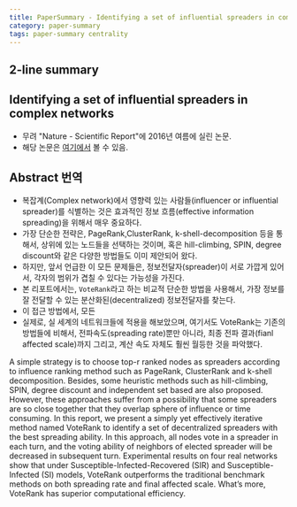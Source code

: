 ```yaml
---
title: PaperSummary - Identifying a set of influential spreaders in complex networks
category: paper-summary
tags: paper-summary centrality 
---
```



## 2-line summary 


## Identifying a set of influential spreaders in complex networks

- 무려 "Nature - Scientific Report"에 2016년 여름에 실린 논문. 
- 해당 논문은 [여기에서](https://www.nature.com/articles/srep27823) 볼 수 있음.

## Abstract 번역 

- 복잡계(Complex network)에서 영향력 있는 사람들(influencer or influential spreader)를 식별하는 것은 효과적인 정보 흐름(effective information spreading)을 위해서 매우 중요하다.
- 가장 단순한 전략은, PageRank,ClusterRank, k-shell-decomposition 등을 통해서, 상위에 있는 노드들을 선택하는 것이며, 혹은 hill-climbing, SPIN, degree discount와 같은 다양한 방법들도 이미 제안되어 왔다. 
- 하지만, 앞서 언급한 이 모든 문제들은, 정보전달자(spreader)이 서로 가깝게 있어서, 각자의 범위가 겹칠 수 있다는 가능성을 가진다. 
- 본 리포트에서는, `VoteRank`라고 하는 비교적 단순한 방법을 사용해서, 가장 정보를 잘 전달할 수 있는 분산화된(decentralized) 정보전달자를 찾는다. 
- 이 접근 방법에서, 모든 
- 실제로, 실 세계의 네트워크들에 적용을 해보았으며, 여기서도 VoteRank는 기존의 방법들에 비해서, 전파속도(spreading rate)뿐만 아니라, 최종 전파 결과(fianl affected scale)까지 그리고, 계산 속도 자체도 훨씬 월등한 것을 파악했다.

A simple strategy is to choose top-r ranked nodes as spreaders according to influence ranking method such as PageRank, ClusterRank and k-shell decomposition. Besides, some heuristic methods such as hill-climbing, SPIN, degree discount and independent set based are also proposed. However, these approaches suffer from a possibility that some spreaders are so close together that they overlap sphere of influence or time consuming. In this report, we present a simply yet effectively iterative method named VoteRank to identify a set of decentralized spreaders with the best spreading ability. In this approach, all nodes vote in a spreader in each turn, and the voting ability of neighbors of elected spreader will be decreased in subsequent turn. Experimental results on four real networks show that under Susceptible-Infected-Recovered (SIR) and Susceptible-Infected (SI) models, VoteRank outperforms the traditional benchmark methods on both spreading rate and final affected scale. What’s more, VoteRank has superior computational efficiency.